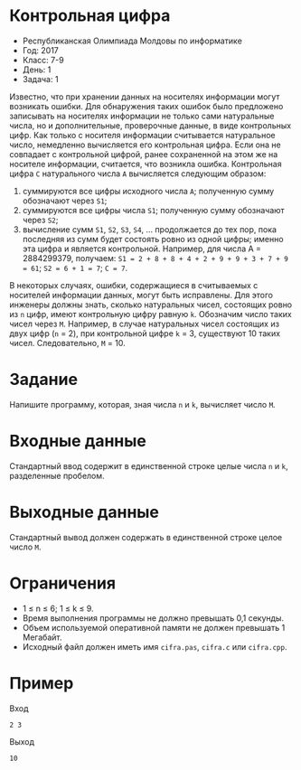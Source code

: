 # Контрольная цифра
* Республиканская Олимпиада Молдовы по информатике
* Год: 2017
* Класс: 7-9
* День: 1
* Задача: 1


Известно, что при хранении данных на носителях информации могут возникать ошибки.
Для обнаружения таких ошибок было предложено записывать на носителях информации не
только сами натуральные числа, но и дополнительные, проверочные данные, в виде
контрольных цифр. Как только с носителя информации считывается натуральное число,
немедленно вычисляется его контрольная цифра. Если она не совпадает с контрольной
цифрой, ранее сохраненной на этом же на носителе информации, считается, что возникла
ошибка.
Контрольная цифра `C` натурального числа `A` вычисляется следующим образом:
1) суммируются все цифры исходного числа `A`; полученную сумму обозначают через
`S1`;
2) суммируются все цифры числа `S1`; полученную сумму обозначают через `S2`;
3) вычисление сумм `S1`, `S2`, `S3`, `S4`, … продолжается до тех пор, пока последняя из сумм
будет состоять ровно из одной цифры; именно эта цифра и является контрольной.
Например, для числа A = 2884299379, получаем:
`S1 = 2 + 8 + 8 + 4 + 2 + 9 + 9 + 3 + 7 + 9 = 61`;
`S2 = 6 + 1 = 7`;
`C = 7`.

В некоторых случаях, ошибки, содержащиеся в считываемых с носителей информации
данных, могут быть исправлены. Для этого инженеры должны знать, сколько натуральных
чисел, состоящих ровно из `n` цифр, имеют контрольную цифру равную `k`. Обозначим число
таких чисел через `М`.
Например, в случае натуральных чисел состоящих из двух цифр (`n` = 2), при
контрольной цифре `k` = 3, существуют 10 таких чисел. Следовательно, `M` = 10.

# Задание 
Напишите программу, которая, зная числа `n` и `k`, вычисляет число `M`.

# Входные данные 
Стандартный ввод содержит в единственной строке целые числа `n` и
`k`, разделенные пробелом.

# Выходные данные
Стандартный вывод должен содержать в единственной строке целое число `M`.

# Ограничения 
* 1 ≤ n ≤ 6; 1 ≤ k ≤ 9. 
* Время выполнения программы не должно превышать 0,1 секунды. 
* Объем используемой оперативной памяти не должен превышать 1 Мегабайт. 
* Исходный файл должен иметь имя `cifra.pas`, `cifra.c` или `cifra.cpp`.

# Пример
Вход
```
2 3
```

Выход
```
10
```
 
